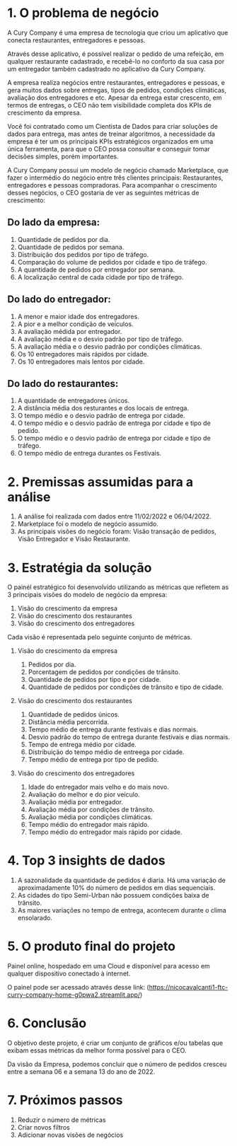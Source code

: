 # 1.  O problema de negócio

A Cury Company é uma empresa de tecnologia que criou um aplicativo que conecta
restaurantes, entregadores e pessoas.

Através desse aplicativo, é possível realizar o pedido de uma refeição, em qualquer
restaurante cadastrado, e recebê-lo no conforto da sua casa por um entregador
também cadastrado no aplicativo da Cury Company.

A empresa realiza negócios entre restaurantes, entregadores e pessoas, e gera
muitos dados sobre entregas, tipos de pedidos, condições climáticas, avaliação dos
entregadores e etc. Apesar da entrega estar crescento, em termos de entregas, o
CEO não tem visibilidade completa dos KPIs de crescimento da empresa.

Você foi contratado como um Cientista de Dados para criar soluções de dados para
entrega, mas antes de treinar algoritmos, a necessidade da empresa é ter um os
principais KPIs estratégicos organizados em uma única ferramenta, para que o CEO
possa consultar e conseguir tomar decisões simples, porém importantes.

A Cury Company possui um modelo de negócio chamado Marketplace, que fazer o
intermédio do negócio entre três clientes principais: Restaurantes, entregadores e
pessoas compradoras. Para acompanhar o crescimento desses negócios, o CEO
gostaria de ver as seguintes métricas de crescimento:

## Do lado da empresa:

  1.  Quantidade de pedidos por dia.
  2.  Quantidade de pedidos por semana.
  3.  Distribuição dos pedidos por tipo de tráfego.
  4.  Comparação do volume de pedidos por cidade e tipo de tráfego.
  4.  A quantidade de pedidos por entregador por semana.
  5.  A localização central de cada cidade por tipo de tráfego.
  
## Do lado do entregador:

  1.  A menor e maior idade dos entregadores.
  2.  A pior e a melhor condição de veículos.
  3.  A avaliação médida por entregador.
  4.  A avaliação média e o desvio padrão por tipo de tráfego.
  5.  A avaliação média e o desvio padrão por condições climáticas.
  6.  Os 10 entregadores mais rápidos por cidade.
  7.  Os 10 entregadores mais lentos por cidade.

## Do lado do restaurantes:

  1.  A quantidade de entregadores únicos.
  2.  A distância média dos resturantes e dos locais de entrega.
  3.  O tempo médio e o desvio padrão de entrega por cidade.
  4.  O tempo médio e o desvio padrão de entrega por cidade e tipo de pedido.
  5.  O tempo médio e o desvio padrão de entrega por cidade e tipo de tráfego.
  6.  O tempo médio de entrega durantes os Festivais.

# 2. Premissas assumidas para a análise

  1.  A análise foi realizada com dados entre 11/02/2022 e 06/04/2022.
  2.  Marketplace foi o modelo de negócio assumido.
  3.  As principais visões do negócio foram: Visão transação de pedidos, Visão Entregador e Visão Restaurante.
  
# 3. Estratégia da solução
 
O painél estratégico foi desenvolvido utilizando as métricas que refletem as 3 principais visões do modelo de negócio da empresa:
 
1.  Visão do crescimento da empresa
2.  Visão do crescimento dos restaurantes
3.  Visão do crescimento dos entregadores
  
Cada visão é representada pelo seguinte conjunto de métricas.
 
1.  Visão do crescimento da empresa 
    1.  Pedidos por dia.
    2.  Porcentagem de pedidos por condições de trânsito.
    3.  Quantidade de pedidos por tipo e por cidade.
    4.  Quantidade de pedidos por condições de trânsito e tipo de cidade.
    
2.  Visão do crescimento dos restaurantes  
    1.  Quantidade de pedidos únicos.
    2.  Distância média percorrida.
    3.  Tempo médio de entrega durante festivais e dias normais.
    4.  Desvio padrão do tempo de entrega durante festivais e dias normais.
    5.  Tempo de entrega médio por cidade.
    6.  Distribuição do tempo médio de entreega por cidade.
    7.  Tempo médio de entrega por tipo de pedido.
    
3.  Visão do crescimento dos entregadores
    1.  Idade do entregador mais velho e do mais novo.
    2.  Avaliação do melhor e do pior veículo.
    3.  Avaliação média por entregador.
    4.  Avaliação média por condições de trânsito.
    5.  Avaliação média por condições climáticas.
    6.  Tempo médio do entregador mais rápido.
    7.  Tempo médio do entregador mais rápido por cidade.
  
# 4. Top 3 insights de dados

  1.  A sazonalidade da quantidade de pedidos é diaria. Há uma variação de aproximadamente 10% do número de pedidos em dias sequenciais.
  2.  As cidades do tipo Semi-Urban não possuem condições baixa de trânsito.
  3.  As maiores variações no tempo de entrega, acontecem durante o clima ensolarado.
  
# 5. O produto final do projeto

Painel online, hospedado em uma Cloud e disponível para acesso em qualquer dispositivo conectado à internet.

O painel pode ser acessado através desse link: (https://nicocavalcanti1-ftc-curry-company-home-g0pwa2.streamlit.app/)

# 6.  Conclusão

O objetivo deste projeto, é criar um conjunto de gráficos e/ou tabelas que exibam essas métricas da melhor forma possível para o CEO.

Da visão da Empresa, podemos concluir que o número de pedidos cresceu entre a semana 06 e a semana 13 do ano de 2022.

# 7.  Próximos passos

1.  Reduzir o número de métricas
2.  Criar novos filtros
3.  Adicionar novas visões de negócios
